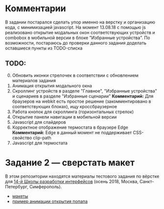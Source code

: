 # Комментарии
В задании постарался сделать упор именно на верстку и организацию кода, с минимизацией javascript. На момент 13.08.18 с помощью js реализовано открытие модальных окон соответствующих устройств и combobox в мобильной версии в блоке "Избранные устройства". По возможности, постараюсь до проверки данного задания доделать оставшиеся пункты из TODO-списка

## TODO:
0. Обновить иконки стрелочек в соответствии с обновлением материалов задания
1. Анимация открытия модального окна
2. Скроллинг устройств в разделе "Главное", "Избранные устройства" и сценариев в разделе "Избранные сценарии"
  **Комментарий:** Для браузеров на webkit есть простое решение (закомментировано в соответствующих блоках), ищу кроссбраузерное
3. Работа кнопок для скроллинга (горизонтальных стрелок)
4. Открытие панели навигации в мобильной версии
5. Javascript для слайдеров
6. Корректное отображение термостата в браузере Edge
  **Комментарий:** Edge в данный момент не поддерживает CSS-свойство clip-path
7. Javascript для термостата

# Задание 2 — сверстать макет

В этом репозитории находятся материалы тестового задания по вёрстке для [14-й Школы разработки интерфейсов](https://academy.yandex.ru/events/frontend/shri_msk-2018-2) (осень 2018, Москва, Санкт-Петербург, Симферополь).

- [макеты](guide)
- [пример анимации открытия попапа](Animation.mp4)
